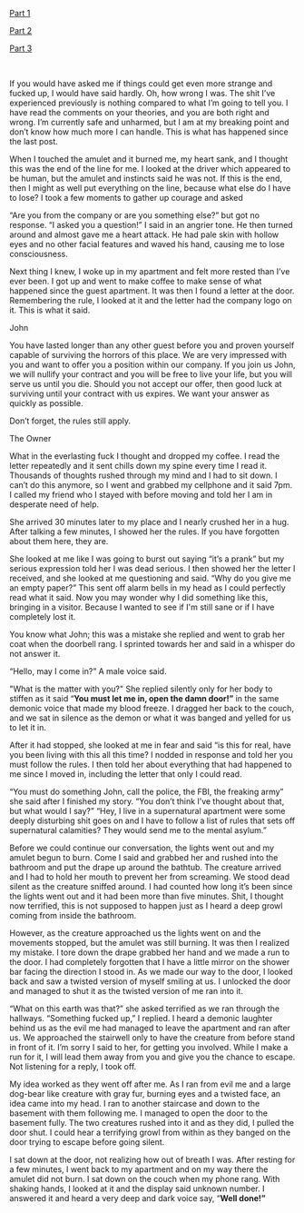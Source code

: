 [Part 1](https://www.reddit.com/r/nosleep/comments/lh82za/the_apartment_complex_i_live_in_has_scary_rules/)

[Part 2](https://www.reddit.com/r/nosleep/comments/lhz1ql/the_apartment_complex_i_live_in_has_scary_rules/)

[Part 3](https://www.reddit.com/r/nosleep/comments/ljaaco/the_apartment_complex_i_live_in_has_scary_rules/)

&#x200B;

If you would have asked me if things could get even more strange and fucked up, I would have said hardly. Oh, how wrong I was. The shit I’ve experienced previously is nothing compared to what I’m going to tell you. I have read the comments on your theories, and you are both right and wrong. I’m currently safe and unharmed, but I am at my breaking point and don’t know how much more I can handle. This is what has happened since the last post.

When I touched the amulet and it burned me, my heart sank, and I thought this was the end of the line for me. I looked at the driver which appeared to be human, but the amulet and instincts said he was not. If this is the end, then I might as well put everything on the line, because what else do I have to lose? I took a few moments to gather up courage and asked

“Are you from the company or are you something else?” but got no response. “I asked you a question!” I said in an angrier tone. He then turned around and almost gave me a heart attack. He had pale skin with hollow eyes and no other facial features and waved his hand, causing me to lose consciousness.

Next thing I knew, I woke up in my apartment and felt more rested than I’ve ever been. I got up and went to make coffee to make sense of what happened since the guest apartment. It was then I found a letter at the door. Remembering the rule, I looked at it and the letter had the company logo on it. This is what it said.

John

You have lasted longer than any other guest before you and proven yourself capable of surviving the horrors of this place. We are very impressed with you and want to offer you a position within our company. If you join us John, we will nullify your contract and you will be free to live your life, but you will serve us until you die. Should you not accept our offer, then good luck at surviving until your contract with us expires. We want your answer as quickly as possible.

Don’t forget, the rules still apply.

The Owner

What in the everlasting fuck I thought and dropped my coffee. I read the letter repeatedly and it sent chills down my spine every time I read it. Thousands of thoughts rushed through my mind and I had to sit down. I can’t do this anymore, so I went and grabbed my cellphone and it said 7pm. I called my friend who I stayed with before moving and told her I am in desperate need of help.

She arrived 30 minutes later to my place and I nearly crushed her in a hug. After talking a few minutes, I showed her the rules. If you have forgotten about them here, they are.

She looked at me like I was going to burst out saying “it’s a prank” but my serious expression told her I was dead serious. I then showed her the letter I received, and she looked at me questioning and said. “Why do you give me an empty paper?” This sent off alarm bells in my head as I could perfectly read what it said. Now you may wonder why I did something like this, bringing in a visitor. Because I wanted to see if I'm still sane or if I have completely lost it.

You know what John; this was a mistake she replied and went to grab her coat when the doorbell rang. I sprinted towards her and said in a whisper do not answer it.

“Hello, may I come in?”  A male voice said.

"What is the matter with you?" She replied silently only for her body to stiffen as it said “**You must let me in, open the damn door!”** in the same demonic voice that made my blood freeze. I dragged her back to the couch, and we sat in silence as the demon or what it was banged and yelled for us to let it in.

After it had stopped, she looked at me in fear and said “is this for real, have you been living with this all this time? I nodded in response and told her you must follow the rules. I then told her about everything that had happened to me since I moved in, including the letter that only I could read. 

“You must do something John, call the police, the FBI, the freaking army” she said after I finished my story. “You don’t think I’ve thought about that, but what would I say?” “Hey, I live in a supernatural apartment were some deeply disturbing shit goes on and I have to follow a list of rules that sets off supernatural calamities? They would send me to the mental asylum.”

Before we could continue our conversation, the lights went out and my amulet begun to burn. Come I said and grabbed her and rushed into the bathroom and put the drape up around the bathtub. The creature arrived and I had to hold her mouth to prevent her from screaming. We stood dead silent as the creature sniffed around. I had counted how long it’s been since the lights went out and it had been more than five minutes. Shit, I thought now terrified, this is not supposed to happen just as I heard a deep growl coming from inside the bathroom.

However, as the creature approached us the lights went on and the movements stopped, but the amulet was still burning. It was then I realized my mistake. I tore down the drape grabbed her hand and we made a run to the door. I had completely forgotten that I have a little mirror on the shower bar facing the direction I stood in. As we made our way to the door, I looked back and saw a twisted version of myself smiling at us. I unlocked the door and managed to shut it as the twisted version of me ran into it.

“What on this earth was that?” she asked terrified as we ran through the hallways. “Something fucked up,” I replied. I heard a demonic laughter behind us as the evil me had managed to leave the apartment and ran after us. We approached the stairwell only to have the creature from before stand in front of it. I’m sorry I said to her, for getting you involved. While I make a run for it, I will lead them away from you and give you the chance to escape. Not listening for a reply, I took off.

My idea worked as they went off after me. As I ran from evil me and a large dog-bear like creature with gray fur, burning eyes and a twisted face, an idea came into my head. I ran to another staircase and down to the basement with them following me. I managed to open the door to the basement fully. The two creatures rushed into it and as they did, I pulled the door shut. I could hear a terrifying growl from within as they banged on the door trying to escape before going silent.

I sat down at the door, not realizing how out of breath I was. After resting for a few minutes, I went back to my apartment and on my way there the amulet did not burn. I sat down on the couch when my phone rang. With shaking hands, I looked at it and the display said unknown number. I answered it and heard a very deep and dark voice say, “**Well done!”**